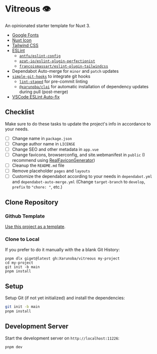 # Vitreous 👁️

An opinionated starter template for Nuxt 3.

* [Google Fonts](https://github.com/nuxt-modules/google-fonts)
* [Nuxt Icon](https://github.com/nuxt-modules/icon)
* [Tailwind CSS](https://github.com/nuxt-modules/tailwindcss)
* [ESLint](https://github.com/eslint/eslint)
    * [`antfu/eslint-config`](https://github.com/antfu/eslint-config)
    * [`azat-io/eslint-plugin-perfectionist`](https://github.com/azat-io/eslint-plugin-perfectionist)
    * [`francoismassart/eslint-plugin-tailwindcss`](https://github.com/francoismassart/eslint-plugin-tailwindcss)
* Dependabot Auto-merge for `minor` and `patch` updates
* [`simple-git-hooks`](https://github.com/toplenboren/simple-git-hooks) to integrate git hooks
    * [`lint-staged`](https://github.com/okonet/lint-staged) for pre-commit linting
    * [`@xarunoba/clai`](https://github.com/xarunoba/clai) for automatic installation of dependency updates during pull (post-merge)
* [VSCode ESLint Auto-fix](https://github.com/antfu/eslint-config?tab=readme-ov-file#vs-code-support-auto-fix)

## Checklist
Make sure to do these tasks to update the project's info in accordance to your needs.

- [ ] Change name in `package.json`
- [ ] Change author name in `LICENSE`
- [ ] Change SEO and other metadata in `app.vue`
- [ ] Change favicons, browserconfig, and site.webmanifest in `public` (I recommend using [RealFaviconGenerator](https://realfavicongenerator.net/))
- [ ] Cleanup the `README.md` file
- [ ] Remove placeholder `pages` and `layouts`
- [ ] Customize the dependabot according to your needs in `dependabot.yml` and `dependabot-auto-merge.yml` (Change `target-branch` to `develop`, `prefix` to `"chore: "`, etc.)

## Clone Repository

### Github Template

[Use this project as a template](https://github.com/Xarunoba/vitreous).

### Clone to Local

If you prefer to do it manually with the a blank Git History:

```
pnpm dlx giget@latest gh:Xarunoba/vitreous my-project
cd my-project
git init -b main
pnpm install
```

## Setup

Setup Git (if not yet initialized) and install the dependencies:

```bash
git init -b main
pnpm install
```

## Development Server

Start the development server on `http://localhost:11226`:

```bash
pnpm dev
```

